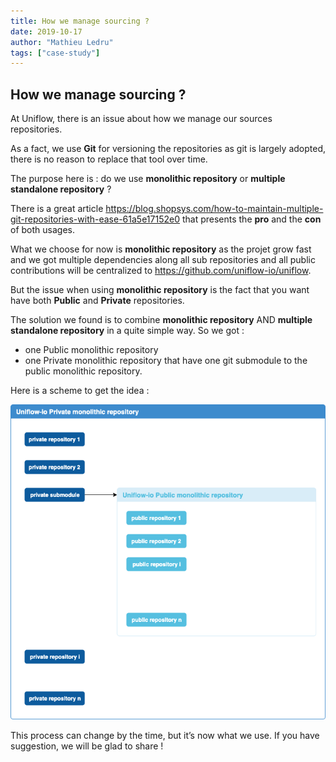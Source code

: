```yaml
---
title: How we manage sourcing ?
date: 2019-10-17
author: "Mathieu Ledru"
tags: ["case-study"]
---
```


## How we manage sourcing ?

At Uniflow, there is an issue about how we manage our sources repositories.

As a fact, we use **Git** for versioning the repositories as git is largely adopted, there is no reason to replace that tool over time.

The purpose here is : do we use **monolithic repository** or **multiple standalone repository** ?

There is a great article https://blog.shopsys.com/how-to-maintain-multiple-git-repositories-with-ease-61a5e17152e0 that presents the **pro** and the **con** of both usages.

What we choose for now is **monolithic repository** as the projet grow fast and we got multiple dependencies along all sub repositories and all public contributions will be centralized to https://github.com/uniflow-io/uniflow.

But the issue when using **monolithic repository** is the fact that you want have both **Public** and **Private** repositories.

The solution we found is to combine **monolithic repository** AND **multiple standalone repository** in a quite simple way. So we got :
- one Public monolithic repository
- one Private monolithic repository that have one git submodule to the public monolithic repository.

Here is a scheme to get the idea :

![scheme](images/scheme.png)

This process can change by the time, but it’s now what we use. If you have suggestion, we will be glad to share !
